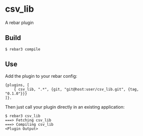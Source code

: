 csv_lib
=====

A rebar plugin

Build
-----

    $ rebar3 compile

Use
---

Add the plugin to your rebar config:

    {plugins, [
        { csv_lib, ".*", {git, "git@host:user/csv_lib.git", {tag, "0.1.0"}}}
    ]}.

Then just call your plugin directly in an existing application:


    $ rebar3 csv_lib
    ===> Fetching csv_lib
    ===> Compiling csv_lib
    <Plugin Output>
